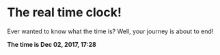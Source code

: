 # The real time clock!

Ever wanted to know what the time is? Well, your journey is about to end!

**The time is Dec 02, 2017, 17:28**